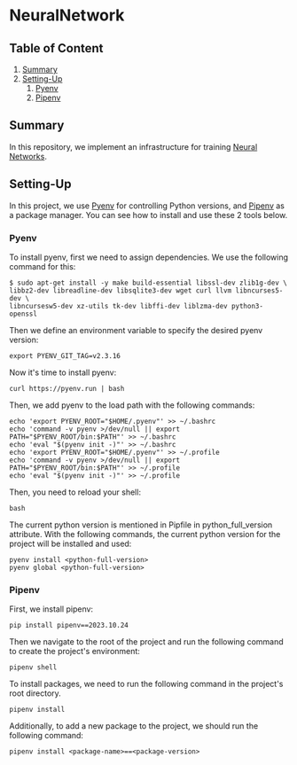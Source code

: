 # NeuralNetwork

## Table of Content
1. [Summary](#Summary)
2. [Setting-Up](#Setting-Up)
   1. [Pyenv](#Pyenv)
   2. [Pipenv](#Pipenv)

## Summary
In this repository, we implement an infrastructure for training [Neural Networks](https://en.wikipedia.org/wiki/Neural_network_(machine_learning)).

## Setting-Up
In this project, we use [Pyenv](https://github.com/pyenv/pyenv) for controlling Python versions, and 
[Pipenv](https://github.com/pypa/pipenv) as a package manager. You can see how to install and use these 2 tools below.
### Pyenv
To install pyenv, first we need to assign dependencies. We use the following command for this:
```shell
$ sudo apt-get install -y make build-essential libssl-dev zlib1g-dev \
libbz2-dev libreadline-dev libsqlite3-dev wget curl llvm libncurses5-dev \
libncursesw5-dev xz-utils tk-dev libffi-dev liblzma-dev python3-openssl
```
Then we define an environment variable to specify the desired pyenv version:
```shell
export PYENV_GIT_TAG=v2.3.16
```
Now it's time to install pyenv:
```shell
curl https://pyenv.run | bash
```
Then, we add pyenv to the load path with the following commands:
```shell
echo 'export PYENV_ROOT="$HOME/.pyenv"' >> ~/.bashrc
echo 'command -v pyenv >/dev/null || export PATH="$PYENV_ROOT/bin:$PATH"' >> ~/.bashrc
echo 'eval "$(pyenv init -)"' >> ~/.bashrc
echo 'export PYENV_ROOT="$HOME/.pyenv"' >> ~/.profile
echo 'command -v pyenv >/dev/null || export PATH="$PYENV_ROOT/bin:$PATH"' >> ~/.profile
echo 'eval "$(pyenv init -)"' >> ~/.profile
```
Then, you need to reload your shell:
```shell
bash
```
The current python version is mentioned in Pipfile in python_full_version attribute.
With the following commands, the current python version for the project will be installed and used:
```shell
pyenv install <python-full-version>
pyenv global <python-full-version>
```
### Pipenv
First, we install pipenv:
```shell
pip install pipenv==2023.10.24
```
Then we navigate to the root of the project and run the following command to create the project's environment:
```shell
pipenv shell
```
To install packages, we need to run the following command in the project's root directory. 
```shell
pipenv install
```
Additionally, to add a new package to the project, we should run the following command:
```shell
pipenv install <package-name>==<package-version>
```

